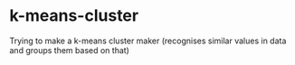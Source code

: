 # k-means-cluster
Trying to make a k-means cluster maker (recognises similar values in data and groups them based on that)
